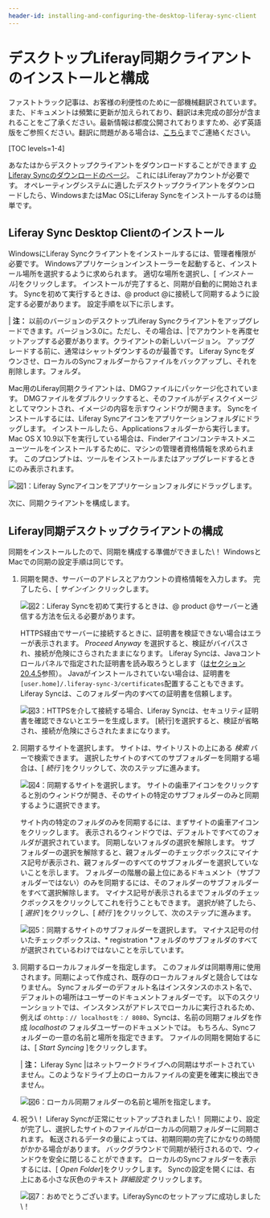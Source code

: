 ```yaml
---
header-id: installing-and-configuring-the-desktop-liferay-sync-client
---
```


# デスクトップLiferay同期クライアントのインストールと構成

<p class="alert alert-info"><span class="wysiwyg-color-blue120">ファストトラック記事は、お客様の利便性のために一部機械翻訳されています。また、ドキュメントは頻繁に更新が加えられており、翻訳は未完成の部分が含まれることをご了承ください。最新情報は都度公開されておりますため、必ず英語版をご参照ください。翻訳に問題がある場合は、<a href="mailto:support-content-jp@liferay.com">こちら</a>までご連絡ください。</span></p>

[TOC levels=1-4]

あなたはからデスクトップクライアントをダウンロードすることができます [のLiferay Syncのダウンロードのページ](https://www.liferay.com/downloads/liferay-sync)。 これにはLiferayアカウントが必要です。 オペレーティングシステムに適したデスクトップクライアントをダウンロードしたら、WindowsまたはMac OSにLiferay Syncをインストールするのは簡単です。

## Liferay Sync Desktop Clientのインストール

WindowsにLiferay Syncクライアントをインストールするには、管理者権限が必要です。 Windowsアプリケーションインストーラーを起動すると、インストール場所を選択するように求められます。 適切な場所を選択し、[ *インストール*]をクリックします。 インストールが完了すると、同期が自動的に開始されます。 Syncを初めて実行するときは、@ product @に接続して同期するように設定する必要があります。 設定手順を以下に示します。

| **注：** 以前のバージョンのデスクトップLiferay Syncクライアントをアップグレードできます。バージョン3.0に。ただし、その場合は、|でアカウントを再度セットアップする必要があります。クライアントの新しいバージョン。 アップグレードする前に、通常はシャットダウンするのが最善です。 Liferay Syncをダウンさせ、ローカルのSyncフォルダーからファイルをバックアップし、それを削除します。フォルダ。

Mac用のLiferay同期クライアントは、DMGファイルにパッケージ化されています。 DMGファイルをダブルクリックすると、そのファイルがディスクイメージとしてマウントされ、イメージの内容を示すウィンドウが開きます。 Syncをインストールするには、Liferay Syncアイコンをアプリケーションフォルダにドラッグします。 インストールしたら、Applicationsフォルダーから実行します。 Mac OS X 10.9以下を実行している場合は、Finderアイコン/コンテキストメニューツールをインストールするために、マシンの管理者資格情報を求められます。 このプロンプトは、ツールをインストールまたはアップグレードするときにのみ表示されます。

![図1：Liferay Syncアイコンをアプリケーションフォルダにドラッグします。](../../../../images/sync-mac-install.png)

次に、同期クライアントを構成します。

## Liferay同期デスクトップクライアントの構成

同期をインストールしたので、同期を構成する準備ができました\！ WindowsとMacでの同期の設定手順は同じです。

1.  同期を開き、サーバーのアドレスとアカウントの資格情報を入力します。 完了したら、[ *サインイン* クリックします。

    ![図2：Liferay Syncを初めて実行するときは、@ product @サーバーと通信する方法を伝える必要があります。](../../../../images/sync-setup-01.png)

    HTTPS経由でサーバーに接続するときに、証明書を検証できない場合はエラーが表示されます。 *Proceed Anyway* を選択すると、検証がバイパスされ、接続が危険にさらされたままになります。 Liferay Syncは、Javaコントロールパネルで指定された証明書を読み取ろうとします（[はセクション20.4.5](https://docs.oracle.com/javase/8/docs/technotes/guides/deploy/jcp.html#A1152831)参照）。 Javaがインストールされていない場合は、証明書を `[user.home]/.liferay-sync-3/certificates`配置することもできます。 Liferay Syncは、このフォルダー内のすべての証明書を信頼します。

    ![図3：HTTPSを介して接続する場合、Liferay Syncは、セキュリティ証明書を確認できないとエラーを生成します。 [続行]を選択すると、検証が省略され、接続が危険にさらされたままになります。](../../../../images/sync-certificate-error.png)

2.  同期するサイトを選択します。 サイトは、サイトリストの上にある *検索* バーで検索できます。 選択したサイトのすべてのサブフォルダーを同期する場合は、[ *続行* ]をクリックして、次のステップに進みます。

    ![図4：同期するサイトを選択します。 サイトの歯車アイコンをクリックすると別のウィンドウが開き、そのサイトの特定のサブフォルダーのみと同期するように選択できます。](../../../../images/sync-setup-02.png)

    サイト内の特定のフォルダのみを同期するには、まずサイトの歯車アイコンをクリックします。 表示されるウィンドウでは、デフォルトですべてのフォルダが選択されています。 同期しないフォルダの選択を解除します。 サブフォルダーの選択を解除すると、親フォルダーのチェックボックスにマイナス記号が表示され、親フォルダーのすべてのサブフォルダーを選択していないことを示します。 フォルダーの階層の最上位にあるドキュメント（サブフォルダーではない）のみを同期するには、そのフォルダーのサブフォルダーをすべて選択解除します。 マイナス記号が表示されるまでフォルダのチェックボックスをクリックしてこれを行うこともできます。 選択が終了したら、[ *選択* ]をクリックし、[ *続行* ]をクリックして、次のステップに進みます。

    ![図5：同期するサイトのサブフォルダーを選択します。 マイナス記号の付いたチェックボックスは、* registration *フォルダのサブフォルダのすべてが選択されているわけではないことを示しています。](../../../../images/sync-select-folders.png)

3.  同期するローカルフォルダーを指定します。 このフォルダは同期専用に使用されます。同期によって作成され、既存のローカルフォルダと競合してはなりません。 Syncフォルダーのデフォルト名はインスタンスのホスト名で、デフォルトの場所はユーザーのドキュメントフォルダーです。 以下のスクリーンショットでは、インスタンスがアドレスでローカルに実行されるため、例えば `のhttp：// localhostを：/ 8080`、Syncは、名前の同期フォルダを作成 *localhostの* フォルダユーザーのドキュメントでは。 もちろん、Syncフォルダーの一意の名前と場所を指定できます。 ファイルの同期を開始するには、[ *Start Syncing* ]をクリックします。

    | **注：** Liferay Sync |はネットワークドライブへの同期はサポートされていません。このようなドライブ上のローカルファイルの変更を確実に検出できません。

    ![図6：ローカル同期フォルダーの名前と場所を指定します。](../../../../images/sync-setup-03.png)

4.  祝う\！ Liferay Syncが正常にセットアップされました\！ 同期により、設定が完了し、選択したサイトのファイルがローカルの同期フォルダーに同期されます。 転送されるデータの量によっては、初期同期の完了にかなりの時間がかかる場合があります。 バックグラウンドで同期が続行されるので、ウィンドウを安全に閉じることができます。 ローカルのSyncフォルダーを表示するには、[ *Open Folder*]をクリックします。 Syncの設定を開くには、右上にある小さな灰色のテキスト *詳細設定* クリックします。

    ![図7：おめでとうございます。LiferaySyncのセットアップに成功しました\！](../../../../images/sync-setup-04.png)
